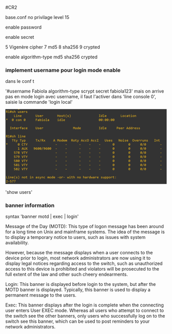 #CR2

base.conf
no privilage level 15

enable password

enable secret

5 Vigenère cipher
7 md5
8 sha256
9 crypted

enable algorithm-type md5 sha256 crypted


### implement username pour login mode enable
dans le conf t

'#username Fabiola algorithm-type scrypt  secret fabiola123'
 mais on arrive pas en mode login avec username, il faut l'activer dans 'line console 0', saisie la commande 'login local'

 ![show users and show line](/2_Mardi/pic/shusers_shline.png)

 'show users' 


 ### banner information
 syntax
'banner motd | exec | login'

Message of the Day (MOTD): This type of logon message has been around for a long time on Unix and mainframe systems. The idea of the message is to display a temporary notice to users, such as issues with system availability.

However, because the message displays when a user connects to the device prior to login, most network administrators are now using it to display legal notices regarding access to the switch, such as unauthorized access to this device is prohibited and violators will be prosecuted to the full extent of the law and other such cheery endearments.

Login: This banner is displayed before login to the system, but after the MOTD banner is displayed. Typically, this banner is used to display a permanent message to the users.

Exec: This banner displays after the login is complete when the connecting user enters User EXEC mode. Whereas all users who attempt to connect to the switch see the other banners, only users who successfully log on to the switch see this banner, which can be used to post reminders to your network administrators.
